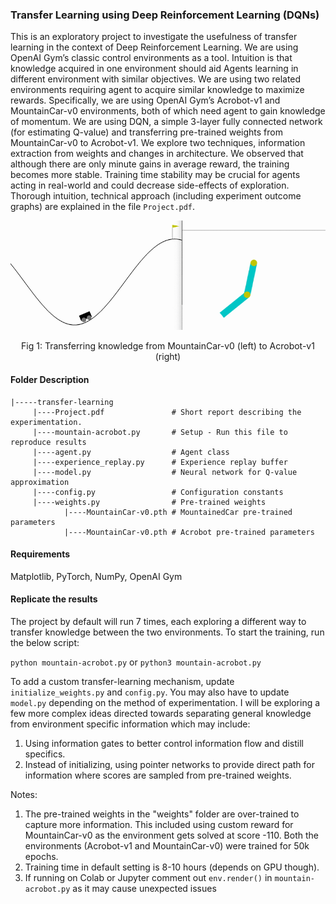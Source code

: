 ### Transfer Learning using Deep Reinforcement Learning (DQNs)

This is an exploratory project to investigate the usefulness of transfer learning in the context of Deep Reinforcement Learning. We are using OpenAI Gym’s classic control environments as a tool. Intuition is that knowledge acquired in one environment should aid Agents learning in different environment with similar objectives. We are using two related environments requiring agent to acquire similar knowledge to maximize rewards. Specifically, we are using OpenAI Gym’s Acrobot-v1 and MountainCar-v0 environments, both of which need agent to gain knowledge of momentum. We are using DQN, a simple 3-layer fully connected network (for estimating Q-value) and transferring pre-trained weights from MountainCar-v0 to Acrobot-v1. We explore two techniques, information extraction from weights and changes in architecture. We observed that although there are only minute gains in average reward, the training becomes more stable. Training time stability may be crucial for agents acting in real-world and could decrease side-effects of exploration. Thorough intuition, technical approach (including experiment outcome graphs) are explained in the file ```Project.pdf```.


[![Transferring knowledge from MountainCar-v0 (left) to Acrobot-v1 (right)](_img/train.gif)](https://github.com/ahujaavi13/transfer-deep-rl/)


<p align="center">Fig 1: Transferring knowledge from MountainCar-v0 (left) to Acrobot-v1 (right)</p>

#### **Folder Description**
```
|-----transfer-learning 
     |----Project.pdf               # Short report describing the experimentation.
     |----mountain-acrobot.py       # Setup - Run this file to reproduce results
     |----agent.py                  # Agent class
     |----experience_replay.py      # Experience replay buffer
     |----model.py                  # Neural network for Q-value approximation
     |----config.py                 # Configuration constants
     |----weights.py                # Pre-trained weights               
            |----MountainCar-v0.pth # MountainedCar pre-trained parameters
            |----MountainCar-v0.pth # Acrobot pre-trained parameters                            
```
#### Requirements
Matplotlib, PyTorch, NumPy, OpenAI Gym

#### Replicate the results
The project by default will run 7 times, each exploring a different way to transfer knowledge between the two environments. To start the training, run the below script:

```python mountain-acrobot.py``` or ```python3 mountain-acrobot.py```

To add a custom transfer-learning mechanism, update ```initialize_weights.py``` and ```config.py```. You may also have to update ```model.py``` depending on the method of experimentation. I will be exploring a few more complex ideas directed towards separating general knowledge from environment specific information which may include:
1. Using information gates to better control information flow and distill specifics.
2. Instead of initializing, using pointer networks to provide direct path for information where scores are sampled from pre-trained weights.

Notes: 
1. The pre-trained weights in the "weights" folder are over-trained to capture more information. This included using custom reward for MountainCar-v0 as the environment gets solved at score -110. Both the environments (Acrobot-v1 and MountainCar-v0) were trained for 50k epochs.
2. Training time in default setting is 8-10 hours (depends on GPU though).
3. If running on Colab or Jupyter comment out ```env.render()``` in ```mountain-acrobot.py``` as it may cause unexpected issues
